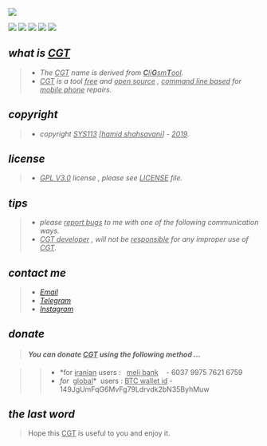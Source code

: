 ![](https://github.com/sys113/CGT/blob/master/CGT.png)

![](https://img.shields.io/github/stars/SYS113/CGT.svg)
![](https://img.shields.io/github/forks/SYS113/CGT.svg)
![](https://img.shields.io/github/tag/SYS113/CGT.svg)
![](https://img.shields.io/github/release/SYS113/CGT.svg)
![](https://img.shields.io/github/issues/SYS113/CGT.svg)

## *what is <ins>CGT</ins>*
> * *The <ins>CGT</ins> name is derived from <ins>**C**li**G**sm**T**ool</ins>.<br />*
> * *<ins>CGT</ins> is a tool <ins>free</ins> and <ins>open source</ins> , <ins>command line based</ins> for <ins>mobile phone</ins> repairs.*

## *copyright*
> * *copyright <ins>SYS113</ins> [<ins>hamid shahsavani</ins>] - <ins>2019</ins>.*

## *license* 
> * *<ins>GPL V3.0</ins> license , please see <ins>LICENSE</ins> file.*

## *tips* 
> * *please <ins>report bugs</ins> to me with one of the following communication ways.*
> * *<ins>CGT developer</ins> , will not be <ins>responsible</ins> for any improper use of <ins>CGT</ins>.*

## *contact me* 
> * *[Email](https://051.SYS113@gmail.com)*
> * *[Telegram](https://t.me/SYS113/)*
> * *[Instagram](https://instagram.com/sys113/)*

## *donate* 
> #### *You can donate <ins>CGT</ins> using the following method ...*

> > * *for <ins>iranian</ins> users :  &nbsp; <ins>meli bank</ins> &nbsp;&nbsp; - 6037 9975 7621 6759
> > * *for  &nbsp;*<ins>global</ins>* &nbsp;users : <ins>BTC wallet id</ins> - 149JgUmFqG6MvFg79Ldrvdk2bN35ByhMuw

## *the last word* 
> Hope this <ins>CGT</ins> is useful to you and enjoy it.

